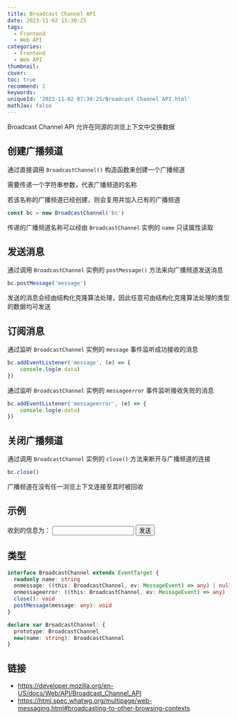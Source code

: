 ```yaml
---
title: Broadcast Channel API
date: 2023-11-02 15:30:25
tags:
  - Frontend
  - Web API
categories:
  - Frontend
  - Web API
thumbnail:
cover:
toc: true
recommend: 1
keywords:
uniqueId: '2023-11-02 07:30:25/Broadcast Channel API.html'
mathJax: false
---
```


Broadcast Channel API 允许在同源的浏览上下文中交换数据

## 创建广播频道

通过直接调用 `BroadcastChannel()` 构造函数来创建一个广播频道

需要传递一个字符串参数，代表广播频道的名称

若该名称的广播频道已经创建，则会复用并加入已有的广播频道

```js
const bc = new BroadcastChannel('bc')
```

传递的广播频道名称可以经由 `BroadcastChannel` 实例的 `name` 只读属性读取

## 发送消息

通过调用 `BroadcastChannel` 实例的 `postMessage()` 方法来向广播频道发送消息

```js
bc.postMessage('message')
```

发送的消息会经由结构化克隆算法处理，因此任意可由结构化克隆算法处理的类型的数据均可发送

## 订阅消息

通过监听 `BroadcastChannel` 实例的 `message` 事件监听成功接收的消息

```js
bc.addEventListener('message', (e) => {
    console.log(e.data)
})
```

通过监听 `BroadcastChannel` 实例的 `messageerror` 事件监听接收失败的消息

```js
bc.addEventListener('messageerror', (e) => {
    console.log(e.data)
})
```

## 关闭广播频道

通过调用 `BroadcastChannel` 实例的 `close()` 方法来断开与广播频道的连接

```js
bc.close()
```

广播频道在没有任一浏览上下文连接至其时被回收

## 示例

<div id="broadcast-channel" style="gap: 25px" role="article">
  <span>收到的信息为：</span>
  <label>
    <input type="text" />
  </label>
  <button>发送</button>
  <script>
    const name = 'broadcast-channel';
    const span = document.querySelector('#broadcast-channel span');
    const input = document.querySelector('#broadcast-channel input');
    const button = document.querySelector('#broadcast-channel button');
    const broadcast = new BroadcastChannel(name);
    broadcast.addEventListener('message', (e) => {
      span.innerText = '接收到信息为：' + e.data;
    });
    button.addEventListener('click', () => {
      broadcast.postMessage(input.value);
    });
  </script>
</div>

## 类型

```ts
interface BroadcastChannel extends EventTarget {
  readonly name: string
  onmessage: ((this: BroadcastChannel, ev: MessageEvent) => any) | null
  onmessageerror: ((this: BroadcastChannel, ev: MessageEvent) => any) | null
  close(): void
  postMessage(message: any): void
}

declare var BroadcastChannel: {
  prototype: BroadcastChannel
  new(name: string): BroadcastChannel
}
```

## 链接

* <https://developer.mozilla.org/en-US/docs/Web/API/Broadcast_Channel_API>
* <https://html.spec.whatwg.org/multipage/web-messaging.html#broadcasting-to-other-browsing-contexts>
